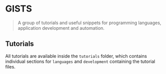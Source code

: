 # GISTS

> A group of tutorials and useful snippets for programming languages, application development and automation.

## Tutorials

All tutorials are available inside the ```tutorials``` folder, which contains individual sections for ```languages``` and ```development``` containing the tutorial files.